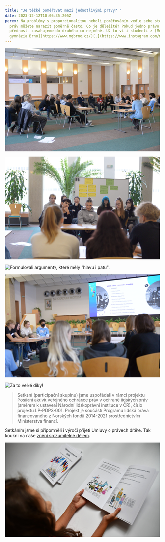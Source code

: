 ```yaml
---
title: "Je těžké poměřovat mezi jednotlivými právy? "
date: 2023-12-12T10:05:35.205Z
perex: Na problémy s proporcionalitou neboli poměřováním vedle sebe stojících
  práv můžete narazit poměrně často. Co je důležité? Pokud jedno právo dostane
  přednost, zasahujeme do druhého co nejméně. Už to ví i studenti z [Moravského
  gymnázia Brno](https://www.mgbrno.cz/)[.](https://www.instagram.com/mgbrno/)
---
```



![](dsc_6228.jpg "Další středoškoláci si u nás vyzkoušeli, jak často může docházet ke střetu práva na soukromí s právem sdílet informace. V simulovaném soudním řízení museli své názory přednést i obhájit. A dařilo se jim skvěle!")



![](dsc_6230.jpg "Není jednoduché prosazovat názor, se kterým nejste zcela ztotožnění. I tuhle výzvu však brněnští středoškoláci zvládli skvěle.")

![](dsc_6182.jpg "Formulovali argumenty, které měly \"hlavu i patu\". ")

![](dsc_6223.jpg "Zvládli i pružně vyvracet tvrzení, se kterými přišla protistrana. ")

![](1702308994636.jpg "Za to velké díky!")

> Setkání (participační skupinu) jsme uspořádali v rámci projektu Posílení aktivit veřejného ochránce práv v ochraně lidských práv (směrem k ustavení Národní lidskoprávní instituce v ČR), číslo projektu LP-PDP3-001. Projekt je součástí Programu lidská práva financovaného z Norských fondů 2014-2021 prostřednictvím Ministerstva financí.

Setkáním jsme si připomněli i výročí přijetí Úmluvy o právech dítěte. Tak koukni na naše [znění srozumitelné dětem](http://deti.ochrance.cz/umluva).

![Na obrázku je dívka prohlížející si Úmluvu o právech dítěte ve znění srozumitelném dětem.](dsc_1406.jpg "Naše Úmluva o právech dítěte ve znění srozumitelném dětem je volně ke stažení z deti.ochrance.cz/umluva.")